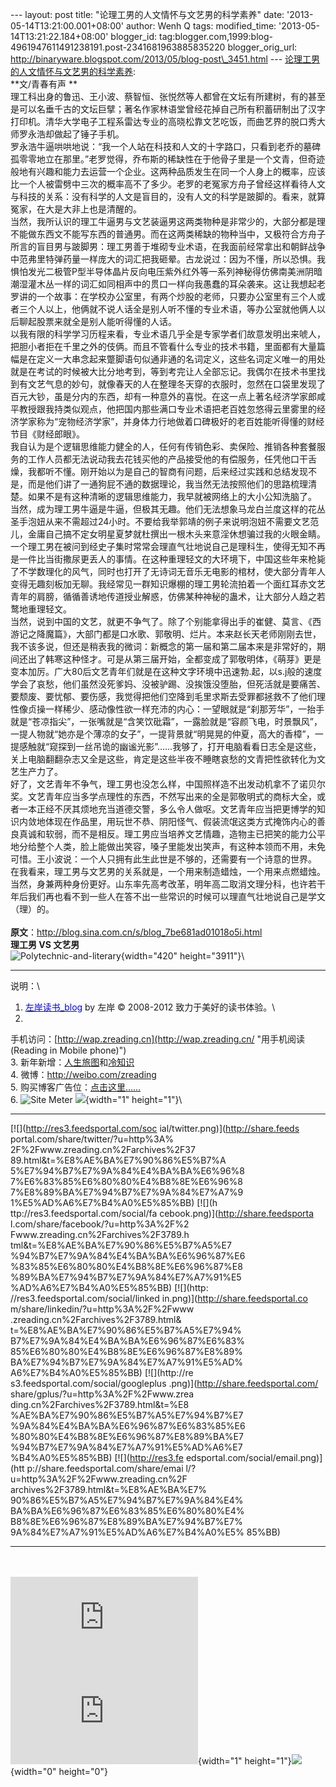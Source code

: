 --- layout: post title: "论理工男的人文情怀与文艺男的科学素养" date:
'2013-05-14T13:21:00.001+08:00' author: Wenh Q tags: modified\_time:
'2013-05-14T13:21:22.184+08:00' blogger\_id:
tag:blogger.com,1999:blog-4961947611491238191.post-2341681963885835220
blogger\_orig\_url:
http://binaryware.blogspot.com/2013/05/blog-post\_3451.html ---
[论理工男的人文情怀与文艺男的科学素养](http://zreading.cn.feedsportal.com/c/35042/f/647833/s/2bd7d093/l/0L0Szreading0Bcn0Carchives0C37890Bhtml/story01.htm):\
**文/青春有声 **\
理工科出身的鲁迅、王小波、蔡智恒、张悦然等人都曾在文坛有所建树，有的甚至是可以名垂千古的文坛巨擘；著名作家林语堂曾经花掉自己所有积蓄研制出了汉字打印机。清华大学电子工程系雷达专业的高晓松靠文艺吃饭，而曲艺界的脱口秀大师罗永浩却做起了锤子手机。\
罗永浩牛逼哄哄地说：“我一个人站在科技和人文的十字路口，只看到老乔的墓碑孤零零地立在那里。”老罗觉得，乔布斯的稀缺性在于他骨子里是一个文青，但奇迹般地有兴趣和能力去运营一个企业。这两种品质发生在同一个人身上的概率，应该比一个人被雷劈中三次的概率高不了多少。老罗的老冤家方舟子曾经这样看待人文与科技的关系：没有科学的人文是盲目的，没有人文的科学是跛脚的。看来，就算冤家，在大是大非上也是清醒的。\
当然，我所认识的理工牛逼男与文艺装逼男这两类物种是非常少的，大部分都是理不能做东西文不能写东西的普通男。而在这两类稀缺的物种当中，又极符合方舟子所言的盲目男与跛脚男：理工男善于堆砌专业术语，在我面前经常拿出和朝鲜战争中范弗里特弹药量一样庞大的词汇把我砸晕。古龙说过：因为不懂，所以恐惧。我惧怕发光二极管P型半导体晶片反向电压紫外红外等一系列神秘得仿佛南美洲阴暗潮湿灌木丛一样的词汇如同相声中的贯口一样向我愚蠢的耳朵袭来。这让我想起老罗讲的一个故事：在学校办公室里，有两个炒股的老师，只要办公室里有三个人或者三个人以上，他俩就不说人话全是别人听不懂的专业术语，等办公室就他俩人以后聊起股票来就全是别人能听得懂的人话。\
以我有限的科学学习历程来看，专业术语几乎全是专家学者们故意发明出来唬人，把胆小者拒在千里之外的伎俩。而且不管看什么专业的技术书籍，里面都有大量篇幅是在定义一大串念起来蹩脚语句似通非通的名词定义，这些名词定义唯一的用处就是在考试的时候被大比分地考到，等到考完让人全部忘记。我偶尔在技术书里找到有文艺气息的妙句，就像春天的人在整理冬天穿的衣服时，忽然在口袋里发现了百元大钞，虽是分内的东西，却有一种意外的喜悦。在这一点上著名经济学家郎咸平教授跟我持类似观点，他把国内那些满口专业术语把老百姓忽悠得云里雾里的经济学家称为“宠物经济学家”，并身体力行地做着口碑极好的老百姓能听得懂的财经节目《财经郎眼》。\
我自认为是个逻辑思维能力健全的人，任何有传销色彩、卖保险、推销各种套餐服务的工作人员都无法说动我去花钱买他的产品接受他的有偿服务，任凭他口干舌燥，我都听不懂。刚开始以为是自己的智商有问题，后来经过实践和总结发现不是，而是他们讲了一通狗屁不通的数据理论，我当然无法按照他们的思路梳理清楚。如果不是有这种清晰的逻辑思维能力，我早就被网络上的大小公知洗脑了。\
当然，成为理工男牛逼是牛逼，但极其无趣。他们无法想象马龙白兰度这样的花丛圣手泡妞从来不需超过24小时。不要给我举郭靖的例子来说明泡妞不需要文艺范儿，金庸自己搞不定女明星夏梦就杜撰出一根木头来意淫休想骗过我的火眼金睛。\
一个理工男在被问到经史子集时常常会理直气壮地说自己是理科生，使得无知不再是一件比当街撒尿更丢人的事情。在这种重理轻文的大环境下，中国这些年来枪毙了不学数理化的风气，同时也打开了无诗词无音乐无电影的棺材，使大部分青年人变得无趣刻板加无聊。我经常见一群知识爆棚的理工男轮流拍着一个面红耳赤文艺青年的肩膀，循循善诱地传道授业解惑，仿佛某种神秘的蛊术，让大部分人趋之若鹜地重理轻文。\
当然，说到中国的文艺，就更不争气了。除了个别能拿得出手的崔健、莫言、《西游记之降魔篇》，大部门都是口水歌、郭敬明、烂片。本来赵长天老师刚刚去世，我不该多说，但还是稍表我的微词：新概念的第一届和第二届本来是非常好的，期间还出了韩寒这种怪才。可是从第三届开始，全都变成了郭敬明体，《萌芽》更是变本加厉。广大80后文艺青年们就是在这种文字环境中迅速勃.起，以s.j般的速度学会了哀愁，他们虽然没死爹妈、没被驴踢、没挨饿没堕胎，但死活就是要痛苦、要颓废、要忧郁、要伤感，我觉得把他们空降到毛里求斯去受罪都拯救不了他们理性像贞操一样稀少、感动像性欲一样充沛的内心：一望眼就是“刹那芳华”，一抬手就是“苍凉指尖”，一张嘴就是“含笑饮砒霜”，一露脸就是“容颜飞电，时景飘风”，一提人物就“她亦是个薄凉的女子”，一提背景就“明晃晃的仲夏，高大的香樟”，一提感触就“窥探到一丝吊诡的幽谧光影”……我够了，打开电脑看看日志全是这些，关上电脑翻翻杂志又全是这些，肯定是这些半夜不睡瞎哀愁的文青把性欲转化为文艺生产力了。\
好了，文艺青年不争气，理工男也没怎么样，中国照样造不出发动机拿不了诺贝尔奖。文艺青年应当多学点理性的东西，不然写出来的全是郭敬明式的商标大全，或者一本正经不厌其烦地充当道德交警，多么令人做呕。文艺青年应当把更博学的知识内敛地体现在作品里，用玩世不恭、阴阳怪气、假装流氓这类方式掩饰内心的善良真诚和软弱，而不是相反。理工男应当培养文艺情趣，造物主已把笑的能力公平地分给整个人类，脸上能做出笑容，嗓子里能发出笑声，有这种本领而不用，未免可惜。王小波说：一个人只拥有此生此世是不够的，还需要有一个诗意的世界。\
在我看来，理工男与文艺男的关系就是，一个用来制造蜡烛，一个用来点燃蜡烛。当然，身兼两种身份更好。山东率先高考改革，明年高二取消文理分科，也许若干年后我们再也看不到一些人在答不出一些常识的时候可以理直气壮地说自己是学文（理）的。\
\
**原文**：<http://blog.sina.com.cn/s/blog_7be681ad01018o5i.html>\
**理工男 VS 文艺男**\
![Polytechnic-and-literary](http://ww3.sinaimg.cn/mw690/624fce0djw1e4mtp64dqcj20bo30njvl.jpg){width="420"
height="3911"}\

------------------------------------------------------------------------

说明：\
1. [<span
style="color: blue;">左岸读书\_blog</span>](http://zreading.cn/) by 左岸
© 2008-2012 致力于美好的读书体验。\
2.
手机访问：[http://wap.zreading.cn](http://wap.zreading.cn/ "用手机阅读(Reading in Mobile phone)")\
3.
新年新增：[人生旅图](http://www.zreading.net/ "人生旅图")和[冷知识](http://www.zreading.net/lenzhishi "冷知识")\
4. 微博：<http://weibo.com/zreading>\
5.
购买博客广告位：[点击这里……](http://www.zreading.cn/about#ad "看了会心动!")\
6. ![Site Meter](http://s12.sitemeter.com/meter.asp?site=s12zxfclz)
![](http://zreading.cn.feedsportal.com/c/35042/f/647833/s/2bd7d093/mf.gif){width="1"
height="1"}\
<div>

  ------------------------------------ ------------------------------------
  [![](http://res3.feedsportal.com/soc 
  ial/twitter.png)](http://share.feeds 
  portal.com/share/twitter/?u=http%3A% 
  2F%2Fwww.zreading.cn%2Farchives%2F37 
  89.html&t=%E8%AE%BA%E7%90%86%E5%B7%A 
  5%E7%94%B7%E7%9A%84%E4%BA%BA%E6%96%8 
  7%E6%83%85%E6%80%80%E4%B8%8E%E6%96%8 
  7%E8%89%BA%E7%94%B7%E7%9A%84%E7%A7%9 
  1%E5%AD%A6%E7%B4%A0%E5%85%BB) [![](h 
  ttp://res3.feedsportal.com/social/fa 
  cebook.png)](http://share.feedsporta 
  l.com/share/facebook/?u=http%3A%2F%2 
  Fwww.zreading.cn%2Farchives%2F3789.h 
  tml&t=%E8%AE%BA%E7%90%86%E5%B7%A5%E7 
  %94%B7%E7%9A%84%E4%BA%BA%E6%96%87%E6 
  %83%85%E6%80%80%E4%B8%8E%E6%96%87%E8 
  %89%BA%E7%94%B7%E7%9A%84%E7%A7%91%E5 
  %AD%A6%E7%B4%A0%E5%85%BB) [![](http: 
  //res3.feedsportal.com/social/linked 
  in.png)](http://share.feedsportal.co 
  m/share/linkedin/?u=http%3A%2F%2Fwww 
  .zreading.cn%2Farchives%2F3789.html& 
  t=%E8%AE%BA%E7%90%86%E5%B7%A5%E7%94% 
  B7%E7%9A%84%E4%BA%BA%E6%96%87%E6%83% 
  85%E6%80%80%E4%B8%8E%E6%96%87%E8%89% 
  BA%E7%94%B7%E7%9A%84%E7%A7%91%E5%AD% 
  A6%E7%B4%A0%E5%85%BB) [![](http://re 
  s3.feedsportal.com/social/googleplus 
  .png)](http://share.feedsportal.com/ 
  share/gplus/?u=http%3A%2F%2Fwww.zrea 
  ding.cn%2Farchives%2F3789.html&t=%E8 
  %AE%BA%E7%90%86%E5%B7%A5%E7%94%B7%E7 
  %9A%84%E4%BA%BA%E6%96%87%E6%83%85%E6 
  %80%80%E4%B8%8E%E6%96%87%E8%89%BA%E7 
  %94%B7%E7%9A%84%E7%A7%91%E5%AD%A6%E7 
  %B4%A0%E5%85%BB) [![](http://res3.fe 
  edsportal.com/social/email.png)](htt 
  p://share.feedsportal.com/share/emai 
  l/?u=http%3A%2F%2Fwww.zreading.cn%2F 
  archives%2F3789.html&t=%E8%AE%BA%E7% 
  90%86%E5%B7%A5%E7%94%B7%E7%9A%84%E4% 
  BA%BA%E6%96%87%E6%83%85%E6%80%80%E4% 
  B8%8E%E6%96%87%E8%89%BA%E7%94%B7%E7% 
  9A%84%E7%A7%91%E5%AD%A6%E7%B4%A0%E5% 
  85%BB)                               
  ------------------------------------ ------------------------------------

</div>

\
\
[![](http://da.feedsportal.com/r/165664960781/u/0/f/647833/c/35042/s/2bd7d093/a2.img)](http://da.feedsportal.com/r/165664960781/u/0/f/647833/c/35042/s/2bd7d093/a2.htm)![](http://pi.feedsportal.com/r/165664960781/u/0/f/647833/c/35042/s/2bd7d093/a2t.img){width="1"
height="1"}![](http://www1.feedsky.com/t1/736971335/clzzxf/feedsky/s.gif?r=http://zreading.cn.feedsportal.com/c/35042/f/647833/s/2bd7d093/l/0L0Szreading0Bcn0Carchives0C37890Bhtml/story01.htm){width="0"
height="0"}
